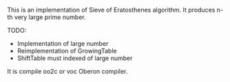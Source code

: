 This is an implementation of Sieve of Eratosthenes algorithm. It produces
n-th very large prime number.

TODO:

 * Implementation of large number
 * Reimplementation of GrowingTable
 * ShiftTable must indexed of large number

It is compile oo2c or voc Oberon compiler.
